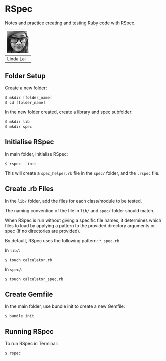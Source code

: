 # RSpec
Notes and practice creating and testing Ruby code with RSpec.

|[![Linda Lai](contributors-linda-lai-70x70.jpg)](https://github.com/linda-lai) |
|-----------|
| Linda Lai |

## Folder Setup
Create a new folder:
```
$ mkdir [folder_name]
$ cd [folder_name]
```

In the new folder created, create a library and spec subfolder:
```
$ mkdir lib
$ mkdir spec
```

## Initialise RSpec
In main folder, initialise RSpec:
```
$ rspec --init
```
This will create a `spec_helper.rb` file in the `spec/` folder, and the `.rspec` file.

## Create .rb Files

In the `lib/` folder, add the files for each class/module to be tested.

The naming convention of the file in `lib/` and `spec/` folder should match.

When RSpec is run without giving a specific file names, it determines which
files to load by applying a pattern to the provided directory arguments or
spec (if no directories are provided).

By default, RSpec uses the following pattern: `*_spec.rb`

In `lib/`:

```
$ touch calculator.rb
```

In `spec/`:
```
$ touch calculator_spec.rb
```

## Create Gemfile

In the main folder, use bundle init to create a new Gemfile:
```
$ bundle init
```

## Running RSpec

To run RSpec in Terminal:
```
$ rspec
```